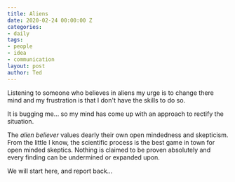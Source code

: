 ```yaml
---
title: Aliens
date: 2020-02-24 00:00:00 Z
categories:
- daily
tags:
- people
- idea
- communication
layout: post
author: Ted
---
```


Listening to someone who believes in aliens my urge is to change there mind and my frustration is that I don't have the skills to do so.

It is bugging me... so my mind has come up with an approach to rectify the situation.

The _alien believer_ values dearly their own open mindedness and skepticism. From the little I know, the scientific process is the best game in town for open minded skeptics. Nothing is claimed to be proven absolutely and every finding can be undermined or expanded upon.

We will start here, and report back...
